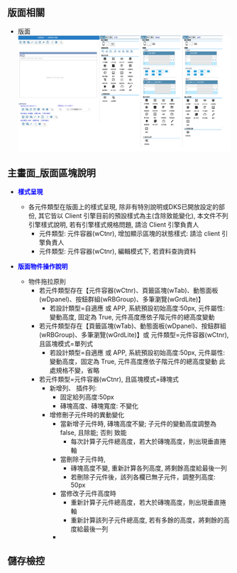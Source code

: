 ## <div id="layout">版面相關</div>
* 版面<br>
    ![pic][image_form_design]
    

## <div id="main-block-desc">主畫面_版面區塊說明</div>

* <p id="fieldbreak1" style="color:blue;font-weight:bold">樣式呈現</p>

    * 各元件類型在版面上的樣式呈現, 除非有特別說明或DKS已開放設定的部份, 其它皆以 Client 引擎目前的預設樣式為主(含除致能變化), 本文件不列引擎樣式說明, 若有引擎樣式規格問題, 請洽 Client 引擎負責人
        * 元件類型: 元件容器(wCtnr), 增加顯示區塊的狀態樣式: 請洽 client 引擎負責人
        * 元件類型: 元件容器(wCtnr), 編輯模式下, 若資料查詢資料

* <p id="fieldbreak1" style="color:blue;font-weight:bold">版面物件操作說明</p>

    * 物件拖拉原則
        * 若元件類型存在【<delLine>元件容器(wCtnr)</delLine>、頁籤區塊(wTab)、動態面板(wDpanel)、按鈕群組(wRBGroup)、多筆瀏覽(wGrdLite)】
            * 若設計類型=自適應 或 APP, 系統預設初始高度:50px, 元件屬性:變動高度, 固定為 True, 元件高度應依子階元件的總高度變動
        * 若元件類型存在【頁籤區塊(wTab)、動態面板(wDpanel)、按鈕群組(wRBGroup)、多筆瀏覽(wGrdLite)】或 元件類型=元件容器(wCtnr), 且區塊模式=單列式
            * 若設計類型=自適應 或 APP, 系統預設初始高度:50px, 元件屬性: 變動高度，固定為 True, 元件高度應依子階元件的總高度變動
                    此處規格不變，省略
        * 若元件類型=元件容器(wCtnr), 且區塊模式=磚塊式              
            * 新增列、 插件列: 
                * 固定給列高度:50px
                * 磚塊高度、磚塊寬度: 不變化
            * 增修刪子元件時的異動變化
                * 當新增子元件時, 磚塊高度不變; 子元件的變動高度調整為false, 且除能; 否則 致能
                    * 每次計算子元件總高度，若大於磚塊高度，則出現垂直捲軸 
                * 當刪除子元件時, 
                    * 磚塊高度不變, 重新計算各列高度, 將剩餘高度給最後一列
                    * 若刪除子元件後，該列各欄已無子元件，調整列高度: 50px
                * 當修改子元件高度時
                    * 重新計算子元件總高度，若大於磚塊高度，則出現垂直捲軸 
                    * 重新計算該列子元件總高度, 若有多餘的高度，將剩餘的高度給最後一列
                * 





## <div id="save-action">儲存檢控</div>




<!-- 圖片 -->
[image_form_design]:attachment/FormDesign.png

<!-- 超連結 -->

